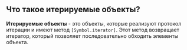 ## Что такое итерируемые объекты?

**Итерируемые объекты** - это объекты, которые реализуют протокол итерации и имеют метод `[Symbol.iterator]`. Этот метод возвращает итератор, который позволяет последовательно обходить элементы объекта.